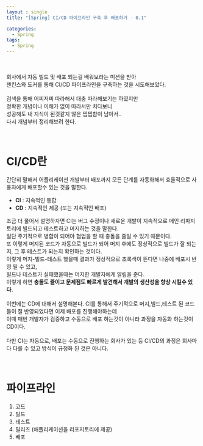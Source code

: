 ```yaml
---
layout : single
title: "[Spring] CI/CD 파이프라인 구축 후 배포하기 - 0.1"

categories:
  - Spring
tags:
  - Spring
---
```

<br><br>
회사에서 자동 빌드 및 배포 되는걸 배워보라는 미션을 받아<br>젠킨스와 도커를 통해 CI/CD 파이프라인을 구축하는 것을 시도해보았다.<br><br>검색을 통해 어찌저찌 따라해서 대충 따라해보기는 하였지만<br>정확한 개념이나 이해가 없이 따라서만 치다보니<br>성공해도 내 지식이 된것같지 않은 찝찝함이 남아서..<br>다시 개념부터 정리해보려 한다.<br><br><br>

# CI/CD란
간단히 말해서 어플리케이션 개발부터 배포까지 모든 단계를 자동화해서 효율적으로 사용자에게 배포할수 있는 것을 말한다.<br>

 - **CI** : 지속적인 통합
 - **CD** : 지속적인 제공 (또는 지속적인 배포)

조금 더 풀어서 설명하자면 CI는 버그 수정이나 새로운 개발이 지속적으로 메인 리파지토리에 빌드되고 테스트하고 머지하는 것을 말한다.<br> 일단 주기적으로 병합이 되어야 협업을 할 때 충돌을 줄일 수 있기 때문이다.<br> 또 이렇게 머지된 코드가 자동으로 빌드가 되어 머지 후에도 정상적으로 빌드가 잘 되는지, 그 후 테스트가 되는지 확인하는 것이다.<br> 이렇게 머지-빌드-테스트 했을때 결과가 정상적으로 초록색이 뜬다면 나중에 배포시 반영 될 수 있고,<br>빌드나 테스트가 실패했을때는 머지한 개발자에게 알림을 준다.<br> 이렇게 하면 **충돌도 줄이고 문제점도 빠르게 발견해서 개발의 생산성을 향상 시킬수 있다.**<br><br>이번에는 CD에 대해서 설명해본다. CI를 통해서 주기적으로 머지,빌드,테스트 된 코드들이 잘 반영되었다면 이제 배포를 진행해야하는데<br>이때 매번 개발자가 검증하고 수동으로 배포 하는것이 아니라 과정을 자동화 하는것이 CD이다.<br><br>다만 CI는 자동으로, 배포는 수동으로 진행하는 회사가 있는 등 CI/CD의 과정은 회사마다 다를 수 있고 방식이 규정화 된 것은 아니다. <br><br><br>

# 파이프라인

 1. 코드
 2. 빌드
 3. 테스트
 4. 릴리즈 (애플리케이션을 리포지토리에 제공)
 5. 배포
